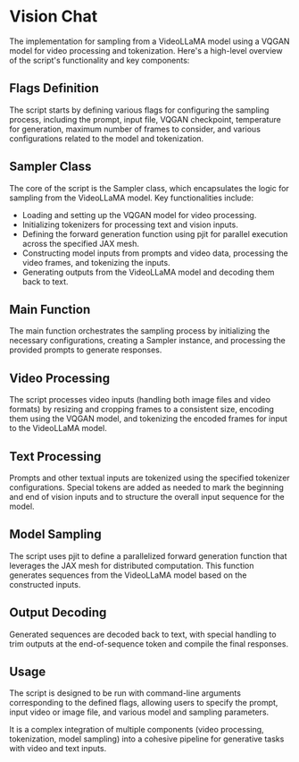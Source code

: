 
# Vision Chat

The implementation for sampling from a VideoLLaMA model using a VQGAN model for video processing and tokenization. Here's a high-level overview of the script's functionality and key components:

## Flags Definition

The script starts by defining various flags for configuring the sampling process, including the prompt, input file, VQGAN checkpoint, temperature for generation, maximum number of frames to consider, and various configurations related to the model and tokenization.

## Sampler Class

 The core of the script is the Sampler class, which encapsulates the logic for sampling from the VideoLLaMA model. Key functionalities include:

- Loading and setting up the VQGAN model for video processing.
- Initializing tokenizers for processing text and vision inputs.
- Defining the forward generation function using pjit for parallel execution across the specified JAX mesh.
- Constructing model inputs from prompts and video data, processing the video frames, and tokenizing the inputs.
- Generating outputs from the VideoLLaMA model and decoding them back to text.

## Main Function
The main function orchestrates the sampling process by initializing the necessary configurations, creating a Sampler instance, and processing the provided prompts to generate responses.

## Video Processing

The script processes video inputs (handling both image files and video formats) by resizing and cropping frames to a consistent size, encoding them using the VQGAN model, and tokenizing the encoded frames for input to the VideoLLaMA model.

## Text Processing

Prompts and other textual inputs are tokenized using the specified tokenizer configurations. Special tokens are added as needed to mark the beginning and end of vision inputs and to structure the overall input sequence for the model.

## Model Sampling

The script uses pjit to define a parallelized forward generation function that leverages the JAX mesh for distributed computation. This function generates sequences from the VideoLLaMA model based on the constructed inputs.

## Output Decoding

Generated sequences are decoded back to text, with special handling to trim outputs at the end-of-sequence token and compile the final responses.

## Usage

The script is designed to be run with command-line arguments corresponding to the defined flags, allowing users to specify the prompt, input video or image file, and various model and sampling parameters.

It is a complex integration of multiple components (video processing, tokenization, model sampling) into a cohesive pipeline for generative tasks with video and text inputs.